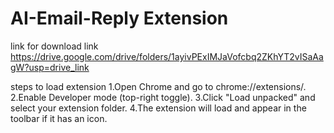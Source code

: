 ﻿# AI-Email-Reply Extension
link for download link
https://drive.google.com/drive/folders/1ayivPExIMJaVofcbq2ZKhYT2vISaAagW?usp=drive_link


steps to load extension
1.Open Chrome and go to chrome://extensions/.
2.Enable Developer mode (top-right toggle).
3.Click "Load unpacked" and select your extension folder.
4.The extension will load and appear in the toolbar if it has an icon.
